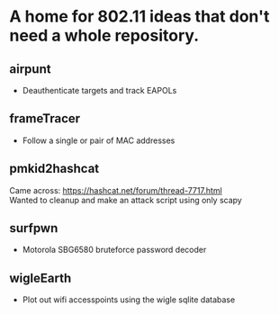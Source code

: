# A home for 802.11 ideas that don't need a whole repository.

## airpunt
* Deauthenticate targets and track EAPOLs

## frameTracer
* Follow a single or pair of MAC addresses

## pmkid2hashcat
Came across:
https://hashcat.net/forum/thread-7717.html</br>
Wanted to cleanup and make an attack script using only scapy

## surfpwn
* Motorola SBG6580 bruteforce password decoder

## wigleEarth
* Plot out wifi accesspoints using the wigle sqlite database
</br></br>
</br></br>
